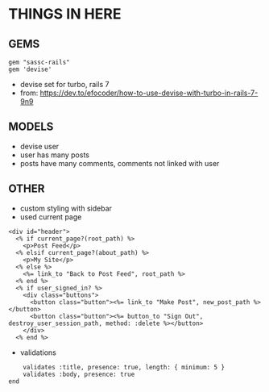 # THINGS IN HERE

## GEMS

```
gem "sassc-rails"
gem 'devise'
```
- devise set for turbo, rails 7
- from: https://dev.to/efocoder/how-to-use-devise-with-turbo-in-rails-7-9n9

## MODELS
- devise user
- user has many posts
- posts have many comments, comments not linked with user

## OTHER
- custom styling with sidebar
- used current page

```
<div id="header">
  <% if current_page?(root_path) %>
    <p>Post Feed</p>
  <% elsif current_page?(about_path) %>
    <p>My Site</p>
  <% else %>
    <%= link_to "Back to Post Feed", root_path %>
  <% end %>
  <% if user_signed_in? %>
    <div class="buttons">
      <button class="button"><%= link_to "Make Post", new_post_path %></button>
      <button class="button"><%= button_to "Sign Out", destroy_user_session_path, method: :delete %></button>
    </div>
  <% end %>
```

- validations

```
	validates :title, presence: true, length: { minimum: 5 }
	validates :body, presence: true
end
```
